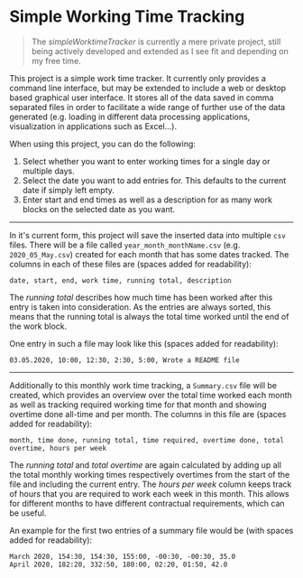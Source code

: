 # Simple Working Time Tracking
> The *simpleWorktimeTracker* is currently a mere private project, still being actively developed and extended as I see
> fit and depending on my free time.

This project is a simple work time tracker. It currently only provides a command line interface, but may be extended to
include a web or desktop based graphical user interface. It stores all of the data saved in comma separated files in 
order to facilitate a wide range of further use of the data generated (e.g. loading in different data processing
applications, visualization in applications such as Excel...).

When using this project, you can do the following:
1. Select whether you want to enter working times for a single day or multiple days.
2. Select the date you want to add entries for. This defaults to the current date if simply left empty.
3. Enter start and end times as well as a description for as many work blocks on the selected date as you want.

---

In it's current form, this project will save the inserted data into multiple ``csv`` files. There will be a file called
``year_month_monthName.csv`` (e.g. ``2020_05_May.csv``) created for each month that has some dates tracked. The columns
in each of these files are (spaces added for readability):
```text
date, start, end, work time, running total, description
```
The *running total* describes how much time has been worked after this entry is taken into consideration. As the 
entries are always sorted, this means that the running total is always the total time worked until the end of the work
 block.

One entry in such a file may look like this (spaces added for readability):
```text
03.05.2020, 10:00, 12:30, 2:30, 5:00, Wrote a README file
```

---

Additionally to this monthly work time tracking, a ``Summary.csv`` file will be created, which provides an overview 
over the total time worked each month as well as tracking required working time for that month and showing overtime
done all-time and per month. The columns in this file are (spaces added for readability):
```text
month, time done, running total, time required, overtime done, total overtime, hours per week
```
The *running total* and *total overtime* are again calculated by adding up all the total monthly working times 
respectively overtimes from the start of the file and including the current entry. The *hours per week* column keeps
track of hours that you are required to work each week in this month. This allows for different months to have 
different contractual requirements, which can be useful.

An example for the first two entries of a summary file would be (with spaces added for readability):
```text
March 2020, 154:30, 154:30, 155:00, -00:30, -00:30, 35.0
April 2020, 182:20, 332:50, 180:00, 02:20, 01:50, 42.0
```
